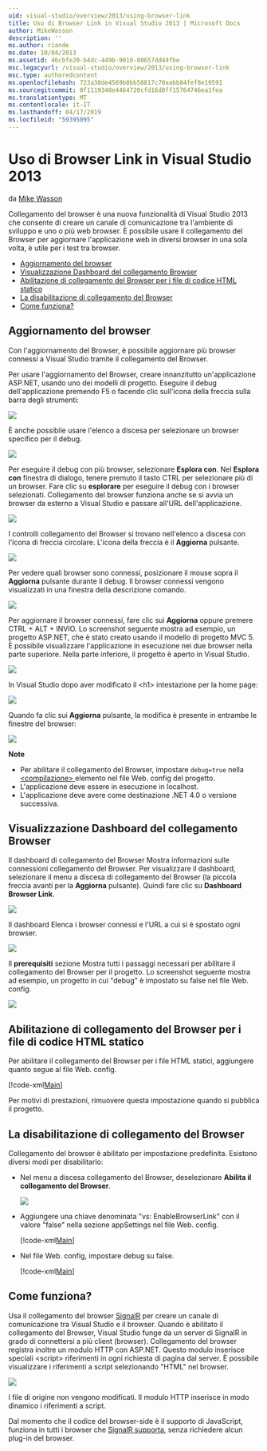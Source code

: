 ```yaml
---
uid: visual-studio/overview/2013/using-browser-link
title: Uso di Browser Link in Visual Studio 2013 | Microsoft Docs
author: MikeWasson
description: ''
ms.author: riande
ms.date: 10/04/2013
ms.assetid: 46cbfe20-b4dc-449b-9016-80657dd44fbe
msc.legacyurl: /visual-studio/overview/2013/using-browser-link
msc.type: authoredcontent
ms.openlocfilehash: 723a38de4569b0bb58817c70aabb84fef8e19591
ms.sourcegitcommit: 0f1119340e4464720cfd16d0ff15764746ea1fea
ms.translationtype: MT
ms.contentlocale: it-IT
ms.lasthandoff: 04/17/2019
ms.locfileid: "59395095"
---
```

# <a name="using-browser-link-in-visual-studio-2013"></a>Uso di Browser Link in Visual Studio 2013

da [Mike Wasson](https://github.com/MikeWasson)

Collegamento del browser è una nuova funzionalità di Visual Studio 2013 che consente di creare un canale di comunicazione tra l'ambiente di sviluppo e uno o più web browser. È possibile usare il collegamento del Browser per aggiornare l'applicazione web in diversi browser in una sola volta, è utile per i test tra browser.

- [Aggiornamento del browser](#browser-refresh)
- [Visualizzazione Dashboard del collegamento Browser](#dashboard)
- [Abilitazione di collegamento del Browser per i file di codice HTML statico](#static-html)
- [La disabilitazione di collegamento del Browser](#disabling)
- [Come funziona?](#how-it-works)

<a id="browser-refresh"></a>
## <a name="browser-refresh"></a>Aggiornamento del browser

Con l'aggiornamento del Browser, è possibile aggiornare più browser connessi a Visual Studio tramite il collegamento del Browser.

Per usare l'aggiornamento del Browser, creare innanzitutto un'applicazione ASP.NET, usando uno dei modelli di progetto. Eseguire il debug dell'applicazione premendo F5 o facendo clic sull'icona della freccia sulla barra degli strumenti:

![](using-browser-link/_static/image1.png)

È anche possibile usare l'elenco a discesa per selezionare un browser specifico per il debug.

![](using-browser-link/_static/image2.png)

Per eseguire il debug con più browser, selezionare **Esplora con**. Nel **Esplora con** finestra di dialogo, tenere premuto il tasto CTRL per selezionare più di un browser. Fare clic su **esplorare** per eseguire il debug con i browser selezionati. Collegamento del browser funziona anche se si avvia un browser da esterno a Visual Studio e passare all'URL dell'applicazione.

![](using-browser-link/_static/image3.png)

I controlli collegamento del Browser si trovano nell'elenco a discesa con l'icona di freccia circolare. L'icona della freccia è il **Aggiorna** pulsante.

![](using-browser-link/_static/image4.png)

Per vedere quali browser sono connessi, posizionare il mouse sopra il **Aggiorna** pulsante durante il debug. Il browser connessi vengono visualizzati in una finestra della descrizione comando.

![](using-browser-link/_static/image5.png)

Per aggiornare il browser connessi, fare clic sui **Aggiorna** oppure premere CTRL + ALT + INVIO. Lo screenshot seguente mostra ad esempio, un progetto ASP.NET, che è stato creato usando il modello di progetto MVC 5. È possibile visualizzare l'applicazione in esecuzione nei due browser nella parte superiore. Nella parte inferiore, il progetto è aperto in Visual Studio.

![](using-browser-link/_static/image6.png)

In Visual Studio dopo aver modificato il &lt;h1&gt; intestazione per la home page:

![](using-browser-link/_static/image7.png)

Quando fa clic sui **Aggiorna** pulsante, la modifica è presente in entrambe le finestre del browser:

![](using-browser-link/_static/image8.png)

**Note**

- Per abilitare il collegamento del Browser, impostare `debug=true` nella [ &lt;compilazione&gt; ](https://msdn.microsoft.com/library/s10awwz0(v=vs.85).aspx) elemento nel file Web. config del progetto.
- L'applicazione deve essere in esecuzione in localhost.
- L'applicazione deve avere come destinazione .NET 4.0 o versione successiva.

<a id="dashboard"></a>
## <a name="viewing-the-browser-link-dashboard"></a>Visualizzazione Dashboard del collegamento Browser

Il dashboard di collegamento del Browser Mostra informazioni sulle connessioni collegamento del Browser. Per visualizzare il dashboard, selezionare il menu a discesa di collegamento del Browser (la piccola freccia avanti per la **Aggiorna** pulsante). Quindi fare clic su **Dashboard Browser Link**.

![](using-browser-link/_static/image9.png)

Il dashboard Elenca i browser connessi e l'URL a cui si è spostato ogni browser.

![](using-browser-link/_static/image10.png)

Il **prerequisiti** sezione Mostra tutti i passaggi necessari per abilitare il collegamento del Browser per il progetto. Lo screenshot seguente mostra ad esempio, un progetto in cui "debug" è impostato su false nel file Web. config.

![](using-browser-link/_static/image11.png)

<a id="static-html"></a>
## <a name="enabling-browser-link-for-static-html-files"></a>Abilitazione di collegamento del Browser per i file di codice HTML statico

Per abilitare il collegamento del Browser per i file HTML statici, aggiungere quanto segue al file Web. config.

[!code-xml[Main](using-browser-link/samples/sample1.xml)]

Per motivi di prestazioni, rimuovere questa impostazione quando si pubblica il progetto.

<a id="disabling"></a>
## <a name="disabling-browser-link"></a>La disabilitazione di collegamento del Browser

Collegamento del browser è abilitato per impostazione predefinita. Esistono diversi modi per disabilitarlo:

- Nel menu a discesa collegamento del Browser, deselezionare **Abilita il collegamento del Browser**. 

    ![](using-browser-link/_static/image12.png)
- Aggiungere una chiave denominata "vs: EnableBrowserLink" con il valore "false" nella sezione appSettings nel file Web. config. 

    [!code-xml[Main](using-browser-link/samples/sample2.xml)]
- Nel file Web. config, impostare debug su false. 

    [!code-xml[Main](using-browser-link/samples/sample3.xml)]

<a id="how-it-works"></a>
## <a name="how-does-it-work"></a>Come funziona?

Usa il collegamento del browser [SignalR](../../../signalr/index.md) per creare un canale di comunicazione tra Visual Studio e il browser. Quando è abilitato il collegamento del Browser, Visual Studio funge da un server di SignalR in grado di connettersi a più client (browser). Collegamento del browser registra inoltre un modulo HTTP con ASP.NET. Questo modulo inserisce speciali &lt;script&gt; riferimenti in ogni richiesta di pagina dal server. È possibile visualizzare i riferimenti a script selezionando "HTML" nel browser.

![](using-browser-link/_static/image13.png)

I file di origine non vengono modificati. Il modulo HTTP inserisce in modo dinamico i riferimenti a script.

Dal momento che il codice del browser-side è il supporto di JavaScript, funziona in tutti i browser che [SignalR supporta](../../../signalr/overview/getting-started/supported-platforms.md), senza richiedere alcun plug-in del browser.
